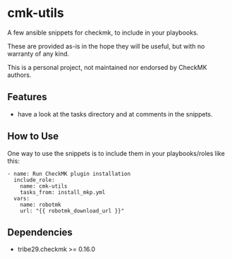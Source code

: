cmk-utils
=========

A few ansible snippets for checkmk, to include in your playbooks.

These are provided as-is in the hope they will be useful, but with no warranty of any kind.

This is a personal project, not maintained nor endorsed by CheckMK authors.

Features
--------

* have a look at the tasks directory and at comments in the snippets.

How to Use
----------

One way to use the snippets is to include them in your playbooks/roles like this:

```
- name: Run CheckMK plugin installation
  include_role:
    name: cmk-utils
    tasks_from: install_mkp.yml
  vars:
    name: robotmk
    url: "{{ robotmk_download_url }}"
```

Dependencies
------------

* tribe29.checkmk >= 0.16.0
